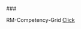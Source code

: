 ###<p> RM-Competency-Grid <a href ="https://digilabteam.github.io/RM-Competency-Grid">Click</a></p>
